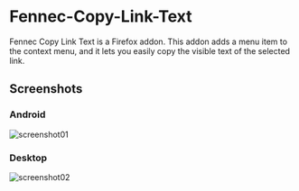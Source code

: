 # Fennec-Copy-Link-Text
Fennec Copy Link Text is a Firefox addon. This addon adds a menu item to the context menu, and it lets you easily copy the visible text of the selected link.
## Screenshots
### Android
![screenshot01](http://i.imgur.com/7ocPNFJ.jpg)
### Desktop
![screenshot02](http://i.imgur.com/zZfHJDn.png)